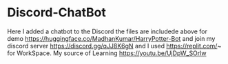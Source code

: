 # Discord-ChatBot
Here I added a chatbot to the Discord the files are includede above for demo 
https://huggingface.co/MadhanKumar/HarryPotter-Bot
and join my discord server
https://discord.gg/qJJ8K6gN
and I used https://replit.com/~ for WorkSpace.
My source of Learning https://youtu.be/UjDpW_SOrlw
